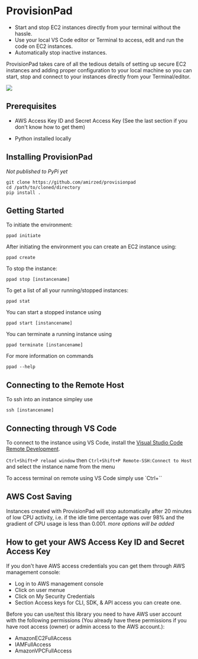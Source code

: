 # ProvisionPad

- Start and stop EC2 instances directly from your terminal without the hassle. 
- Use your local VS Code editor or Terminal to access, edit and run the code on EC2 instances.
- Automatically stop inactive instances. 

ProvisionPad takes care of all the tedious details of setting up secure EC2 instances and adding proper configuration to your local machine so you can start, stop and connect to your instances directly from your Terminal/editor.

<img src="https://i.ibb.co/3RHm85Y/ppad.png" />


## Prerequisites

- AWS Access Key ID and Secret Access Key (See the last section if you don't know how to get them)

- Python installed locally


## Installing ProvisionPad
*Not published to PyPi yet*

```
git clone https://github.com/amirzed/provisionpad
cd /path/to/cloned/directory
pip install .
```

## Getting Started


To initiate the environment:

```
ppad initiate
```

After initiating the environment you can create an EC2 instance using:

```
ppad create
```

To stop the instance:
``` 
ppad stop [instancename]   
```

To get a list of all your running/stopped instances:
```
ppad stat
```

You can start a stopped instance using 

```
ppad start [instancename]
```

You can terminate a running instance using 

```
ppad terminate [instancename]
```

For more information on commands 

```
ppad --help
```

## Connecting to the Remote Host

To ssh into an instance simpley use

```
ssh [instancename]
```


## Connecting through VS Code
To connect to the instance using VS Code, install the [Visual Studio Code Remote Development](https://code.visualstudio.com/docs/remote/remote-overview).

`Ctrl+Shift+P reload window` then 
`Ctrl+Shift+P Remote-SSH:Connect to Host` 
and select the instance name from the menu

To access terminal on remote using VS Code simply use `Ctrl+``


## AWS Cost Saving

Instances created with ProvisionPad will stop automatically after 20 minutes 
of low CPU activity, i.e. if the idle time percentage was over 98% and the 
gradient of CPU usage is less than 0.001. *more options will be added*

## How to get your AWS Access Key ID and Secret Access Key

If you don't have AWS access credentials you can get them through AWS management console:

- Log in to AWS management console
- Click on user menue
- Click on My Security Credentials
- Section Access keys for CLI, SDK, & API access you can create one.

Before you can use/test this library you need to have AWS user account with 
the following permissions (You already have these permissions if you have root access 
(owner) or admin access to the AWS account.):

- AmazonEC2FullAccess 
- IAMFullAccess 
- AmazonVPCFullAccess 
